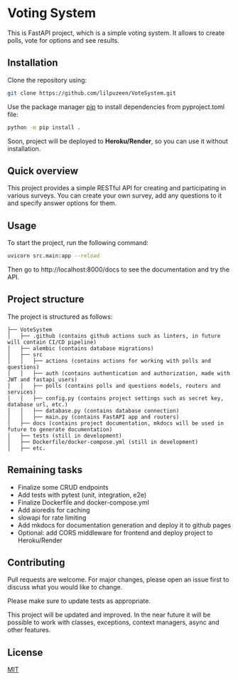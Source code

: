 # Voting System

This is FastAPI project, which is a simple voting system. It allows to create polls, vote for options and see results.


## Installation
Clone the repository using:
```bash
git clone https://github.com/lilpuzeen/VoteSystem.git
```
Use the package manager [pip](https://pip.pypa.io/en/stable/) to install dependencies from pyproject.toml file:

```bash
python -m pip install .
```

Soon, project will be deployed to **Heroku/Render**, so you can use it without installation.

## Quick overview
This project provides a simple RESTful API for creating and participating in various surveys. 
You can create your own survey, add any questions to it and specify answer options for them.

## Usage
To start the project, run the following command:
```bash
uvicorn src.main:app --reload
```
Then go to http://localhost:8000/docs to see the documentation and try the API.



## Project structure
The project is structured as follows:
```
├── VoteSystem
│   ├── .github (contains github actions such as linters, in future will contain CI/CD pipeline)
│   ├── alembic (contains database migrations)
│   ├── src
│   │   ├── actions (contains actions for working with polls and questions)
│   │   ├── auth (contains authentication and authorization, made with JWT and fastapi_users)
│   │   ├── polls (contains polls and questions models, routers and services)
│   │   ├── config.py (contains project settings such as secret key, database url, etc.)
│   │   ├── database.py (contains database connection)
│   │   ├── main.py (contains FastAPI app and routers)
│   ├── docs (contains project documentation, mkdocs will be used in future to generate documentation)
│   ├── tests (still in development)
│   ├── Dockerfile/docker-compose.yml (still in development)
│   ├── etc.
```

## Remaining tasks
- Finalize some CRUD endpoints
- Add tests with pytest (unit, integration, e2e)
- Finalize Dockerfile and docker-compose.yml
- Add aioredis for caching
- slowapi for rate limiting
- Add mkdocs for documentation generation and deploy it to github pages
- Optional: add CORS middleware for frontend and deploy project to Heroku/Render

## Contributing

Pull requests are welcome. For major changes, please open an issue first
to discuss what you would like to change.

Please make sure to update tests as appropriate.

This project will be updated and improved. In the near future it will be possible to work with classes, exceptions, context managers, async and other features.

## License

[MIT](https://choosealicense.com/licenses/mit/)